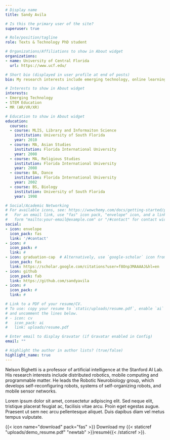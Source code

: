 ```yaml
---
# Display name
title: Sandy Avila

# Is this the primary user of the site?
superuser: true

# Role/position/tagline
role: Texts & Technology PhD student

# Organizations/Affiliations to show in About widget
organizations:
- name: University of Central Florida 
  url: https://www.ucf.edu/

# Short bio (displayed in user profile at end of posts)
bio: My research interests include emerging technology, online learning, STEM education, and specifically mixed reality (AR, VR, and XR).

# Interests to show in About widget
interests:
- Emerging Technology
- STEM Education
- MR (AR/VR/XR)

# Education to show in About widget
education:
  courses:
  - course: MLIS, Library and Informaiton Science 
    institution: University of South Florida
    year: 2010
  - course: MA, Asian Studies 
    institution: Florida International University
    year: 2008
  - course: MA, Religious Studies 
    institution: Florida International University
    year: 2008
  - course: BA, Dance
    institution: Florida International University
    year: 2002
  - course: BS, Biology
    institution: University of South Florida 
    year: 1998

# Social/Academic Networking
# For available icons, see: https://wowchemy.com/docs/getting-started/page-builder/#icons
#   For an email link, use "fas" icon pack, "envelope" icon, and a link in the
#   form "mailto:your-email@example.com" or "/#contact" for contact widget.
social:
- icon: envelope
  icon_pack: fas
  link: '/#contact'
- icon: #
  icon_pack: #
  link: #
- icon: graduation-cap  # Alternatively, use `google-scholar` icon from `ai` icon pack
  icon_pack: fas
  link: https://scholar.google.com/citations?user=f8Onp3MAAAAJ&hl=en
- icon: github
  icon_pack: fab
  link: https://github.com/sandyavila
- icon: #
  icon_pack: #
  link: #

# Link to a PDF of your resume/CV.
# To use: copy your resume to `static/uploads/resume.pdf`, enable `ai` icons in `params.toml`, 
# and uncomment the lines below.
# - icon: cv
#   icon_pack: ai
#   link: uploads/resume.pdf

# Enter email to display Gravatar (if Gravatar enabled in Config)
email: ""

# Highlight the author in author lists? (true/false)
highlight_name: true
---
```


Nelson Bighetti is a professor of artificial intelligence at the Stanford AI Lab. His research interests include distributed robotics, mobile computing and programmable matter. He leads the Robotic Neurobiology group, which develops self-reconfiguring robots, systems of self-organizing robots, and mobile sensor networks.

Lorem ipsum dolor sit amet, consectetur adipiscing elit. Sed neque elit, tristique placerat feugiat ac, facilisis vitae arcu. Proin eget egestas augue. Praesent ut sem nec arcu pellentesque aliquet. Duis dapibus diam vel metus tempus vulputate.

{{< icon name="download" pack="fas" >}} Download my {{< staticref "uploads/demo_resume.pdf" "newtab" >}}resumé{{< /staticref >}}.
